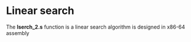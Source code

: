 # Linear search

The **lserch_2.s** function is a linear search algorithm is designed in x86-64 assembly
